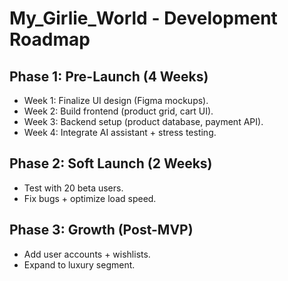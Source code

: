 # My_Girlie_World - Development Roadmap  

## **Phase 1: Pre-Launch (4 Weeks)**  
- Week 1: Finalize UI design (Figma mockups).  
- Week 2: Build frontend (product grid, cart UI).  
- Week 3: Backend setup (product database, payment API).  
- Week 4: Integrate AI assistant + stress testing.  

## **Phase 2: Soft Launch (2 Weeks)**  
- Test with 20 beta users.  
- Fix bugs + optimize load speed.  

## **Phase 3: Growth (Post-MVP)**  
- Add user accounts + wishlists.  
- Expand to luxury segment.  